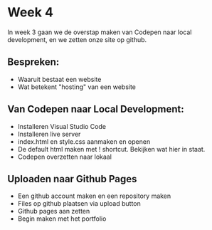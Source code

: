 # Week 4

In week 3 gaan we de overstap maken van Codepen naar local development, en we zetten onze site op github.

## Bespreken:

- Waaruit bestaat een website
- Wat betekent "hosting" van een website

## Van Codepen naar Local Development:

- Installeren Visual Studio Code
- Installeren live server
- index.html en style.css aanmaken en openen
- De default html maken met ! shortcut. Bekijken wat hier in staat.
- Codepen overzetten naar lokaal

## Uploaden naar Github Pages

- Een github account maken en een repository maken
- Files op github plaatsen via upload button
- Github pages aan zetten
- Begin maken met het portfolio